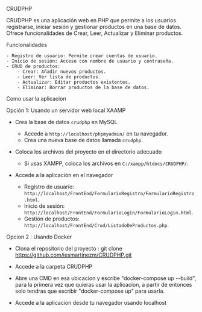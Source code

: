 CRUDPHP

CRUDPHP es una aplicación web en PHP que permite a los usuarios registrarse, iniciar sesión y gestionar productos en una base de datos. Ofrece funcionalidades de Crear, Leer, Actualizar y Eliminar productos.

Funcionalidades

    - Registro de usuario: Permite crear cuentas de usuario.
    - Inicio de sesión: Acceso con nombre de usuario y contraseña.
    - CRUD de productos:
        - Crear: Añadir nuevos productos.
        - Leer: Ver lista de productos.
        - Actualizar: Editar productos existentes.
        - Eliminar: Borrar productos de la base de datos.

Como usar la aplicacion

Opción 1: Usando un servidor web local XAAMP

- Crea la base de datos `crudphp` en MySQL
   - Accede a `http://localhost/phpmyadmin/` en tu navegador.
   - Crea una nueva base de datos llamada `crudphp`.

- Coloca los archivos del proyecto en el directorio adecuado
   - Si usas XAMPP, coloca los archivos en `C:/xampp/htdocs/CRUDPHP/`.

- Accede a la aplicación en el navegador
   - Registro de usuario: `http://localhost/FrontEnd/FormularioRegistro/FormularioRegistro.html`.
   - Inicio de sesión: `http://localhost/FrontEnd/FormularioLogin/FormularioLogin.html`.
   - Gestión de productos: `http://localhost/FrontEnd/Crud/ListadoDeProductos.php`.


Opcion 2 : Usando Docker

- Clona el repositorio del proyecto : git clone https://github.com/iesmartinezm/CRUDPHP.git

- Accede a la carpeta CRUDPHP

- Abre una CMD en esa ubicacion y escribe "docker-compose up --build", para la primera vez que quieras usar la aplicacion, a partir de entonces solo tendras que escribir "docker-compose up" para usarla.

- Accede a la aplicacion desde tu navegador usando localhost




